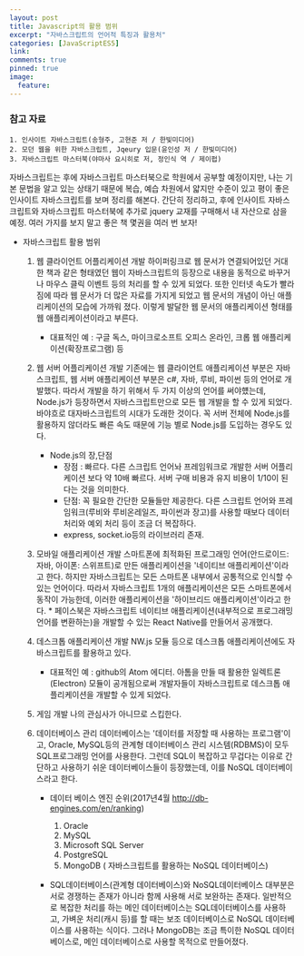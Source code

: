 ```yaml
---
layout: post
title: Javascript의 활용 범위
excerpt: "자바스크립트의 언어적 특징과 활용처"
categories: [JavaScriptES5]
link:
comments: true
pinned: true
image:
  feature:
---
```


### 참고 자료  
    1. 인사이트 자바스크립트(송형주, 고현준 저 / 한빛미디어)
    2. 모던 웹을 위한 자바스크립트, Jqeury 입문(윤인성 저 / 한빛미디어)
    3. 자바스크립트 마스터북(야마사 요시히로 저, 정인식 역 / 제이펍)

자바스크립트는 후에 자바스크립트 마스터북으로 학원에서 공부할 예정이지만, 나는 기본 문법을 알고 있는 상태기 때문에 복습, 예습 차원에서 얇지만 수준이 있고 평이 좋은 인사이트 자바스크립트를 보며 정리를 해본다. 간단히 정리하고, 후에 인사이트 자바스크립트와 자바스크립트 마스터북에 추가로 jquery 교재를 구매해서 내 자산으로 삼을 예정. 여러 가지를 보지 말고 좋은 책 몇권을 여러 번 보자!

* 자바스크립트 활용 범위
  1. 웹 클라이언트 어플리케이션 개발
    하이퍼링크로 웹 문서가 연결되어있던 거대한 책과 같은 형태였던 웹이 자바스크립트의 등장으로 내용을 동적으로 바꾸거나 마우스 클릭 이벤트 등의 처리를 할 수 있게 되었다. 또한 인터넷 속도가 빨라짐에 따라 웹 문서가 더 많은 자료를 가지게 되었고 웹 문서의 개념이 아닌 애플리케이션의 모습에 가까워 졌다. 이렇게 발달한 웹 문서의 애플리케이션 형태를 웹 애플리케이션이라고 부른다.
      * 대표적인 예 : 구글 독스, 마이크로소프트 오피스 온라인, 크롭 웹 애플리케이션(확장프로그램) 등

  2. 웹 서버 어플리케이션 개발
    기존에는 웹 클라이언트 애플리케이션 부분은 자바스크립트, 웹 서버 애플리케이션 부분은 c#, 자바, 루비, 파이썬 등의 언어로 개발했다. 따라서 개발을 하기 위해서 두 가지 이상의 언어를 써야헀는데, Node.js가 등장하면서 자바스크립트만으로 모든 웹 개발을 할 수 있게 되었다. 바야흐로 대자바스크립트의 시대가 도래한 것이다. 꼭 서버 전체에 Node.js를 활용하지 않더라도 빠른 속도 때문에 기능 별로 Node.js를 도입하는 경우도 있다.
      * Node.js의 장,단점
          * 장점 : 빠르다. 다른 스크립트 언어놔 프레임워크로 개발한 서버 어플리케이션 보다 약 10배 빠르다. 서버 구매 비용과 유지 비용이 1/10이 된다는 것을 의미한다.
          * 단점: 꼭 필요한 간단한 모듈들만 제공한다. 다른 스크립트 언어와 프레임워크(루비와 루비온레일즈, 파이썬과 장고)를 사용할 때보다 데이터 처리와 예외 처리 등이 조금 더 복잡하다.
          * express, socket.io등의 라이브러리 존재.

  3. 모바일 애플리케이션 개발
    스마트폰에 최적화된 프로그래밍 언어(안드로이드: 자바, 아이폰: 스위프트)로 만든 애플리케이션을 '네이티브 애플리케이션'이라고 한다. 하지만 자바스크립트는 모든 스마트폰 내부에서 공통적으로 인식할 수 있는 언어이다. 따라서 자바스크립트 1개의 애플리케이션은 모든 스마트폰에서 동작이 가능한데, 이러한 애플리케이션을 '하이브리드 애플리케이션'이라고 한다.
          * 페이스북은 자바스크립트 네이티브 애플리케이션(내부적으로 프로그래밍 언어를 변환하는)을 개발할 수 있는 React Native를 만들어서 공개했다.

  4. 데스크톱 애플리케이션 개발
    NW.js 모듈 등으로 데스크톱 애플리케이션에도 자바스크립트를 활용하고 있다.
      * 대표적인 예 : github의 Atom 에디터. 아톰을 만들 때 활용한 일렉트론(Electron) 모듈이 공개됨으로써 개발자들이 자바스크립트로 데스크톱 애플리케이션을 개발할 수 있게 되었다.

  5. 게임 개발
    나의 관심사가 아니므로 스킵한다.

  6. 데이터베이스 관리
    데이터베이스는 '데이터를 저장할 때 사용하는 프로그램'이고, Oracle, MySQL등의 관계형 데이터베이스 관리 시스템(RDBMS)이 모두 SQL프로그래밍 언어를 사용한다. 그런데 SQL이 복잡하고 무겁다는 이유로 간단하고 사용하기 쉬운 데이터베이스들이 등장했는데, 이를 NoSQL 데이터베이스라고 한다.
      * 데이터 베이스 엔진 순위(2017년4월 <http://db-engines.com/en/ranking>)
        1. Oracle
        2. MySQL
        3. Microsoft SQL Server
        4. PostgreSQL
        5. MongoDB ( 자바스크립트를 활용하는 NoSQL 데이터베이스)

      * SQL데이터베이스(관계형 데이터베이스)와 NoSQL데이터베이스 대부분은 서로 경쟁하는 존재가 아니라 함께 사용해 서로 보완하는 존재다. 일반적으로 복잡한 처리를 하는 메인 데이터베이스는 SQL데이터베이스를 사용하고, 가벼운 처리(캐시 등)를 할 때는 보조 데이터베이스로 NoSQL 데이터베이스를 사용하는 식이다. 그러나 MongoDB는 조금 특이한 NoSQL 데이터베이스로, 메인 데이터베이스로 사용할 목적으로 만들어졌다.
